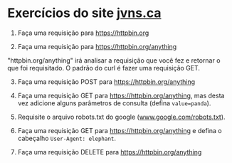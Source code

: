 # Exercícios do site [jvns.ca](https://jvns.ca/blog/2019/08/27/curl-exercises/)

1. Faça uma requisição para https://httpbin.org

2. Faça uma requisição para https://httpbin.org/anything

"httpbin.org/anything" irá analisar a requisição que você fez e retornar o que foi requisitado. O padrão do curl é fazer uma requisição GET.

3. Faça uma requisição POST para https://httpbin.org/anything

4. Faça uma requisição GET para https://httpbin.org/anything, mas desta vez adicione alguns parâmetros de consulta (defina ```value=panda```).

5. Requisite o arquivo robots.txt do google (www.google.com/robots.txt).

6. Faça uma requisição GET para https://httpbin.org/anything e defina o cabeçalho ```User-Agent: elephant```.

7. Faça uma requisição DELETE para https://httpbin.org/anything